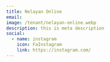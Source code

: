 ```yaml
---
title: Nelayan Online
email: 
image: /tenant/nelayan-online.webp
description: this is meta description
social:
  - name: instagram
    icon: FaInstagram
    link: https://instagram.com/
---
```

